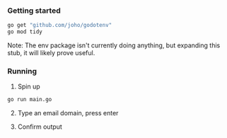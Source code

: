 
### Getting started

```bash
go get "github.com/joho/godotenv"
go mod tidy
```

Note: The env package isn't currently doing anything, but expanding this stub, it will likely prove useful.

### Running

1. Spin up

```bash
go run main.go
```

2. Type an email domain, press enter

3. Confirm output
